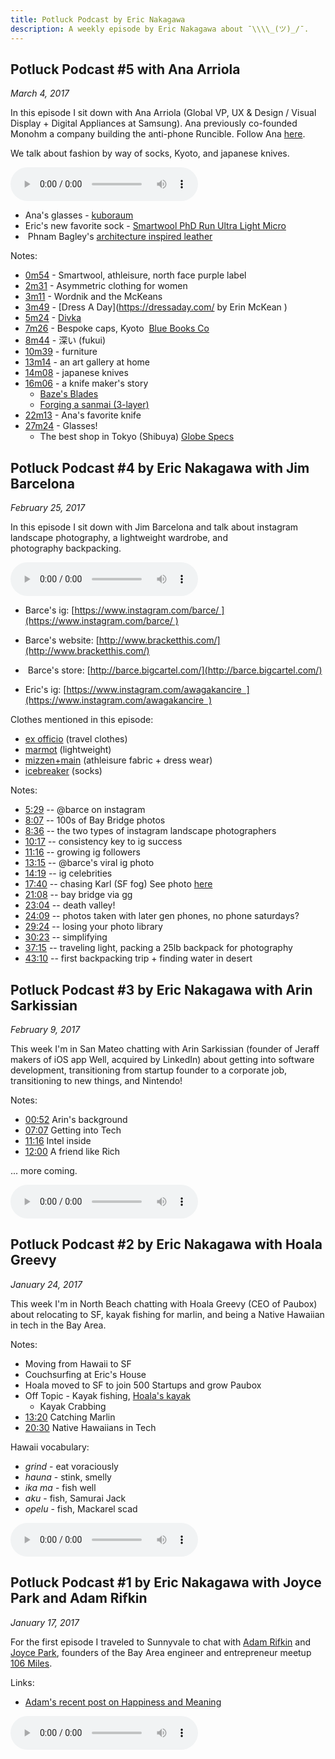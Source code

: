 ```yaml
---
title: Potluck Podcast by Eric Nakagawa
description: A weekly episode by Eric Nakagawa about ¯\\\\_(ツ)_/¯.
---
```


<style>
	audio::-internal-media-controls-download-button {
	    display:none;
	}

	audio::-webkit-media-controls-enclosure {
	    overflow:hidden;
	}

	audio::-webkit-media-controls-panel {
	    width: calc(100% + 30px); /* Adjust as needed */
	}
</style>

## Potluck Podcast #5 with Ana Arriola ##
_March 4, 2017_

In this episode I sit down with Ana Arriola (Global VP, UX & Design / Visual Display + Digital Appliances at Samsung). Ana previously co-founded Monohm a company building the anti-phone Runcible. Follow Ana [here](https://twitter.com/arriola ).

We talk about fashion by way of socks, Kyoto, and japanese knives.

<audio id="1c1543f3c80668875ee18e83896c8743b24e547b.mp3" ontimeupdate="updateOffset('1c1543f3c80668875ee18e83896c8743b24e547b.mp3')" controls >
	<source src="http://podswell.com/redirect/podswell/sha/1c1543f3c80668875ee18e83896c8743b24e547b.mp3?name=potluck"
	type="audio/mp3" />
</audio>

* Ana's glasses - [kuboraum](https://www.instagram.com/kuboraum/)
* Eric's new favorite sock - [Smartwool PhD Run Ultra Light Micro](http://www.smartwool.com/shop/mens-phd-run-ultra-light-micro-socks-sw0sw148)
*  Phnam Bagley's [architecture inspired leather](https://www.instagram.com/eternalluxe/)

Notes:

* <a href="#" onClick="jumpStr('1c1543f3c80668875ee18e83896c8743b24e547b.mp3', '0:54')">0m54</a> - Smartwool, athleisure, north face purple label 
* <a href="#" onClick="jumpStr('1c1543f3c80668875ee18e83896c8743b24e547b.mp3', '2:31')">2m31</a> - Asymmetric clothing for women 
* <a href="#" onClick="jumpStr('1c1543f3c80668875ee18e83896c8743b24e547b.mp3', '3:11')">3m11</a> - Wordnik and the McKeans 
* <a href="#" onClick="jumpStr('1c1543f3c80668875ee18e83896c8743b24e547b.mp3', '3:49')">3m49</a> - [Dress A Day](https://dressaday.com/ by Erin McKean )
* <a href="#" onClick="jumpStr('1c1543f3c80668875ee18e83896c8743b24e547b.mp3', '5:24')">5m24</a> - [Divka](https://www.instagram.com/divkanet/)
* <a href="#" onClick="jumpStr('1c1543f3c80668875ee18e83896c8743b24e547b.mp3', '7:26')">7m26</a> - Bespoke caps, Kyoto  [Blue Books Co](https://www.instagram.com/bluebooksco/)
* <a href="#" onClick="jumpStr('1c1543f3c80668875ee18e83896c8743b24e547b.mp3', '8:44')">8m44</a> - 深い (fukui) 
* <a href="#" onClick="jumpStr('1c1543f3c80668875ee18e83896c8743b24e547b.mp3', '10:39')">10m39</a> - furniture 
* <a href="#" onClick="jumpStr('1c1543f3c80668875ee18e83896c8743b24e547b.mp3', '13:14')">13m14</a> - an art gallery at home 
* <a href="#" onClick="jumpStr('1c1543f3c80668875ee18e83896c8743b24e547b.mp3', '14:08')">14m08</a> - japanese knives
* <a href="#" onClick="jumpStr('1c1543f3c80668875ee18e83896c8743b24e547b.mp3', '16:06')">16m06</a> - a knife maker's story
	* [Baze's Blades](https://www.instagram.com/bazesblades/) 
	* [Forging a sanmai (3-layer)](https://www.instagram.com/p/BGrLCBhMZvP/?taken-by=bazesblades)
* <a href="#" onClick="jumpStr('1c1543f3c80668875ee18e83896c8743b24e547b.mp3', '22m13')">22m13</a> - Ana's favorite knife
* <a href="#" onClick="jumpStr('1c1543f3c80668875ee18e83896c8743b24e547b.mp3', '27m24')">27m24</a> - Glasses!
	* The best shop in Tokyo (Shibuya) [Globe Specs](http://www.globespecs.co.jp/)

## Potluck Podcast #4 by Eric Nakagawa with Jim Barcelona ##
_February 25, 2017_

In this episode I sit down with Jim Barcelona and talk about instagram landscape photography, a lightweight wardrobe, and photography backpacking.

<audio id="fd06c6bd6b1bb6f16d46ad96fdfb92e4e4ae3201.mp3" ontimeupdate="updateOffset('fd06c6bd6b1bb6f16d46ad96fdfb92e4e4ae3201.mp3')" controls >
	<source src="http://podswell.com/redirect/podswell/sha/fd06c6bd6b1bb6f16d46ad96fdfb92e4e4ae3201.mp3?name=potluck"
	type="audio/mp3" />
</audio>

* Barce's ig: [https://www.instagram.com/barce/ ](https://www.instagram.com/barce/ )
* Barce's website: [http://www.bracketthis.com/](http://www.bracketthis.com/)
*  Barce's store: [http://barce.bigcartel.com/](http://barce.bigcartel.com/)

* Eric's ig: [https://www.instagram.com/awagakancire  ](https://www.instagram.com/awagakancire  )

Clothes mentioned in this episode:
* [ex officio](https://exofficio.com/) (travel clothes) 
* [marmot](http://marmot.com/) (lightweight)
* [mizzen+main](https://www.mizzenandmain.com) (athleisure fabric + dress wear)
* [icebreaker](http://www.icebreaker.com/en/mens-socks ) (socks)

Notes:

* <a href="#" onClick="jumpStr('fd06c6bd6b1bb6f16d46ad96fdfb92e4e4ae3201.mp3', '5:29')">5:29</a> -- @barce on instagram 
* <a href="#" onClick="jumpStr('fd06c6bd6b1bb6f16d46ad96fdfb92e4e4ae3201.mp3', '8:07')">8:07</a> -- 100s of Bay Bridge photos
* <a href="#" onClick="jumpStr('fd06c6bd6b1bb6f16d46ad96fdfb92e4e4ae3201.mp3', '8:36')">8:36</a> -- the two types of instagram landscape photographers 
* <a href="#" onClick="jumpStr('fd06c6bd6b1bb6f16d46ad96fdfb92e4e4ae3201.mp3', '10:17')">10:17</a> -- consistency key to ig success 
* <a href="#" onClick="jumpStr('fd06c6bd6b1bb6f16d46ad96fdfb92e4e4ae3201.mp3', '11:16')">11:16</a> -- growing ig followers 
* <a href="#" onClick="jumpStr('fd06c6bd6b1bb6f16d46ad96fdfb92e4e4ae3201.mp3', '13:15')">13:15</a> -- @barce's viral ig photo 
* <a href="#" onClick="jumpStr('fd06c6bd6b1bb6f16d46ad96fdfb92e4e4ae3201.mp3', '14:19')">14:19</a> -- ig celebrities 
* <a href="#" onClick="jumpStr('fd06c6bd6b1bb6f16d46ad96fdfb92e4e4ae3201.mp3', '17:40')">17:40</a> -- chasing Karl (SF fog) See photo [here](http://barce.bigcartel.com/product/the-bridge-in-fog )
* <a href="#" onClick="jumpStr('fd06c6bd6b1bb6f16d46ad96fdfb92e4e4ae3201.mp3', '21:08')">21:08</a> -- bay bridge via gg 
* <a href="#" onClick="jumpStr('fd06c6bd6b1bb6f16d46ad96fdfb92e4e4ae3201.mp3', '23:04')">23:04</a> -- death valley! 
* <a href="#" onClick="jumpStr('fd06c6bd6b1bb6f16d46ad96fdfb92e4e4ae3201.mp3', '24:09')">24:09</a> -- photos taken with later gen phones, no phone saturdays? 
* <a href="#" onClick="jumpStr('fd06c6bd6b1bb6f16d46ad96fdfb92e4e4ae3201.mp3', '29:24')">29:24</a> -- losing your photo library 
* <a href="#" onClick="jumpStr('fd06c6bd6b1bb6f16d46ad96fdfb92e4e4ae3201.mp3', '30:23')">30:23</a> -- simplifying 
* <a href="#" onClick="jumpStr('fd06c6bd6b1bb6f16d46ad96fdfb92e4e4ae3201.mp3', '37:15')">37:15</a> -- traveling light, packing a 25lb backpack for photography 
* <a href="#" onClick="jumpStr('fd06c6bd6b1bb6f16d46ad96fdfb92e4e4ae3201.mp3', '43:10')">43:10</a> -- first backpacking trip + finding water in desert

## Potluck Podcast #3 by Eric Nakagawa with Arin Sarkissian ##
_February 9, 2017_

This week I'm in San Mateo chatting with Arin Sarkissian (founder of Jeraff makers of iOS app Well, acquired by LinkedIn) about getting into software development, transitioning from startup founder to a corporate job, transitioning to new things, and Nintendo!

Notes:

* <a href="#" onClick="jumpStr('f05db2174f60f6bd9a9cb73bc9488427803fc54d.mp3', '00:52')">00:52</a> Arin's background
* <a href="#" onClick="jumpStr('f05db2174f60f6bd9a9cb73bc9488427803fc54d.mp3', '07:07')">07:07</a> Getting into Tech
* <a href="#" onClick="jumpStr('f05db2174f60f6bd9a9cb73bc9488427803fc54d.mp3', '11:16')">11:16</a> Intel inside
* <a href="#" onClick="jumpStr('f05db2174f60f6bd9a9cb73bc9488427803fc54d.mp3', '12:00')">12:00</a> A friend like Rich

... more coming.

<audio class="player" id="f05db2174f60f6bd9a9cb73bc9488427803fc54d.mp3" ontimeupdate="updateOffset('f05db2174f60f6bd9a9cb73bc9488427803fc54d.mp3')" controls>
	<source src="http://feed.potluckpodcast.com/redirect/potluck/sha/f05db2174f60f6bd9a9cb73bc9488427803fc54d.mp3"
	        type="audio/mp3"
	         />
	Your browser does not implement html5 audio.
</audio>



## Potluck Podcast #2 by Eric Nakagawa with Hoala Greevy ##
_January 24, 2017_

This week I'm in North Beach chatting with Hoala Greevy (CEO of Paubox) about relocating to SF, kayak fishing for marlin, and being a Native Hawaiian in tech in the Bay Area.

Notes:

* Moving from Hawaii to SF
* Couchsurfing at Eric's House
* Hoala moved to SF to join 500 Startups and grow Paubox
* Off Topic - Kayak fishing, [Hoala's kayak](http://www.austinkayak.com/products/22193/Ocean-Kayak-Trident-13-Angler-Kayak-2017.html)
	* Kayak Crabbing
* <a href="#" onClick="jumpStr('a54f4cd217a93f37715f8a68f1f88c3af0bd25cc.mp3', '13:20')">13:20</a> Catching Marlin
* <a href="#" onClick="jumpStr('a54f4cd217a93f37715f8a68f1f88c3af0bd25cc.mp3', '20:30')">20:30</a> Native Hawaiians in Tech

Hawaii vocabulary:

* _grind_ - eat voraciously
* _hauna_ - stink, smelly
* _ika ma_ - fish well
* _aku_ - fish, Samurai Jack
* _opelu_ - fish, Mackarel scad

<audio class="player" id="a54f4cd217a93f37715f8a68f1f88c3af0bd25cc.mp3" ontimeupdate="updateOffset('a54f4cd217a93f37715f8a68f1f88c3af0bd25cc.mp3')" controls>
	<source src="http://feed.potluckpodcast.com/redirect/potluck/sha/a54f4cd217a93f37715f8a68f1f88c3af0bd25cc.mp3"
	        type="audio/mp3"
	         />
	Your browser does not implement html5 audio.
</audio>

## Potluck Podcast #1 by Eric Nakagawa with Joyce Park and Adam Rifkin ##
_January 17, 2017_

For the first episode I traveled to Sunnyvale to chat with [Adam Rifkin](http://twitter.com/ifindkarma) and [Joyce Park](http://twitter.com/troutgirl), founders of the Bay Area engineer and entrepreneur meetup [106 Miles](https://www.meetup.com/106miles/).

Links:

* [Adam's recent post on Happiness and Meaning](https://medium.com/@ifindkarma/panda-notes-on-happiness-and-meaning-394b074a0742#.8oe2yh65x)

<audio class="player" id="1bb9746929110b675b8bdaa2c466bd18b2d82b57.mp3" ontimeupdate="updateOffset('1bb9746929110b675b8bdaa2c466bd18b2d82b57.mp3')" controls>
	<source src="http://feed.potluckpodcast.com/redirect/potluck/sha/1bb9746929110b675b8bdaa2c466bd18b2d82b57.mp3"
	        type="audio/mp3"
	         />
	Your browser does not implement html5 audio.
</audio>
	
<script>
  (function(i,s,o,g,r,a,m){i['GoogleAnalyticsObject']=r;i[r]=i[r]||function(){
  (i[r].q=i[r].q||[]).push(arguments)},i[r].l=1*new Date();a=s.createElement(o),
  m=s.getElementsByTagName(o)[0];a.async=1;a.src=g;m.parentNode.insertBefore(a,m)
  })(window,document,'script','https://www.google-analytics.com/analytics.js','ga');

  ga('create', 'UA-84166-38', 'auto');
  ga('send', 'pageview');

</script>